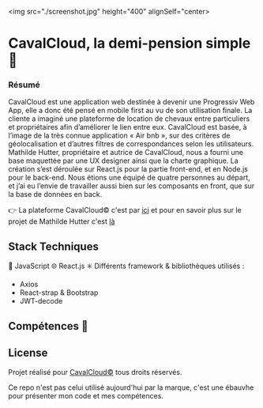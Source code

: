 <img src="./screenshot.jpg" height="400" alignSelf="center>

# CavalCloud, la demi-pension simple :racehorse:
### Résumé
CavalCloud est une application web destinée à devenir une Progressiv Web App, elle a donc été pensé en mobile first au vu de son utilisation finale. La cliente a imaginé une plateforme de location de chevaux entre particuliers et propriétaires afin d’améliorer le lien entre eux. CavalCloud est basée, à l’image de la très connue application « Air bnb », sur des critères de géolocalisation et d’autres filtres de correspondances selon les utilisateurs.
Mathilde Hutter, propriétaire et autrice de CavalCloud, nous a fourni une base maquettée par une UX designer ainsi que la charte graphique.
La création s’est déroulée sur React.js pour la partie front-end, et en Node.js pour le back-end. Nous étions une équipé de quatre personnes au départ, et j’ai eu l’envie de travailler aussi bien sur les composants en front, que sur la base de données en back.


:point_right: La plateforme CavalCloud:copyright: c'est par [ici](https://app.cavalcloud.com/) et pour en savoir plus sur le projet de Mathilde Hutter c'est [là](https://sites.google.com/cavalcloud.com/cavalcloud/accueil)

## Stack Techniques

:ledger: JavaScript 
:globe_with_meridians: React.js
:eight_spoked_asterisk: Différents framework & bibliothèques utilisés : 
- Axios
- React-strap & Bootstrap
- JWT-decode


## Compétences :roller_coaster:


## License 
Projet réalisé pour [CavalCloud:copyright:](https://sites.google.com/cavalcloud.com/cavalcloud/accueil) tous droits réservés. 

Ce repo n'est pas celui utilisé aujourd'hui par la marque, c'est une ébauvhe pour présenter mon code et mes compétences. 
